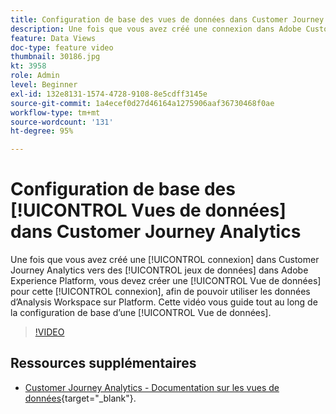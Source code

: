 ```yaml
---
title: Configuration de base des vues de données dans Customer Journey Analytics
description: Une fois que vous avez créé une connexion dans Adobe Customer Journey Analytics vers des jeux de données dans Adobe Experience Platform, vous devez créer une vue de données pour cette connexion. Cela vous permettra d’utiliser les données d’Analysis Workspace sur Platform. Cette vidéo vous guide tout au long de la configuration de base d’une Vue de données.
feature: Data Views
doc-type: feature video
thumbnail: 30186.jpg
kt: 3958
role: Admin
level: Beginner
exl-id: 132e8131-1574-4728-9108-8e5cdff3145e
source-git-commit: 1a4ecef0d27d46164a1275906aaf36730468f0ae
workflow-type: tm+mt
source-wordcount: '131'
ht-degree: 95%

---
```


# Configuration de base des [!UICONTROL Vues de données] dans Customer Journey Analytics

Une fois que vous avez créé une [!UICONTROL connexion] dans Customer Journey Analytics vers des [!UICONTROL jeux de données] dans Adobe Experience Platform, vous devez créer une [!UICONTROL Vue de données] pour cette [!UICONTROL connexion], afin de pouvoir utiliser les données d’Analysis Workspace sur Platform. Cette vidéo vous guide tout au long de la configuration de base d’une [!UICONTROL Vue de données].

>[!VIDEO](https://video.tv.adobe.com/v/3412370/?captions=fre_fr&quality=12&enable10seconds=on&speedcontrol=on)

## Ressources supplémentaires

* [Customer Journey Analytics - Documentation sur les vues de données](https://experienceleague.adobe.com/docs/analytics-platform/using/cja-dataviews/create-dataview.html?lang=fr){target="_blank"}.

